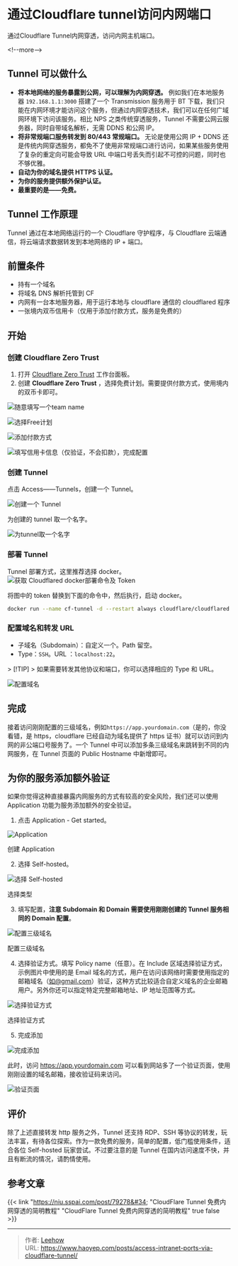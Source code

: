 # 通过Cloudflare tunnel访问内网端口


通过Cloudflare Tunnel内网穿透，访问内网主机端口。

&lt;!--more--&gt;

## Tunnel 可以做什么

- **将本地网络的服务暴露到公网，可以理解为内网穿透。** 例如我们在本地服务器 `192.168.1.1:3000` 搭建了一个 Transmission 服务用于 BT 下载，我们只能在内网环境才能访问这个服务，但通过内网穿透技术，我们可以在任何广域网环境下访问该服务。相比 NPS 之类传统穿透服务，Tunnel 不需要公网云服务器，同时自带域名解析，无需 DDNS 和公网 IP。
- **将非常规端口服务转发到 80/443 常规端口。** 无论是使用公网 IP &#43; DDNS 还是传统内网穿透服务，都免不了使用非常规端口进行访问，如果某些服务使用了复杂的重定向可能会导致 URL 中端口号丢失而引起不可控的问题，同时也不够优雅。
- **自动为你的域名提供 HTTPS 认证。**
- **为你的服务提供额外保护认证。**
- **最重要的是——免费。**

## Tunnel 工作原理

Tunnel 通过在本地网络运行的一个 Cloudflare 守护程序，与 Cloudflare 云端通信，将云端请求数据转发到本地网络的 IP &#43; 端口。

## 前置条件

- 持有一个域名
- 将域名 DNS 解析托管到 CF
- 内网有一台本地服务器，用于运行本地与 cloudflare 通信的 cloudflared 程序
- 一张境内双币信用卡（仅用于添加付款方式，服务是免费的）

## 开始
### 创建 **Cloudflare Zero Trust**
1. 打开 [Cloudflare Zero Trust](https://one.dash.cloudflare.com/) 工作台面板。
2. 创建 **Cloudflare Zero Trust** ，选择免费计划。需要提供付款方式，使用境内的双币卡即可。

![随意填写一个team name](https://cdn.haoyep.com/gh/leegical/Blog_img/cdnimg/202401122355958.png)

![选择Free计划](https://cdn.haoyep.com/gh/leegical/Blog_img/cdnimg/202401122355959.png)

![添加付款方式](https://cdn.haoyep.com/gh/leegical/Blog_img/cdnimg/202401122355960.png)

![填写信用卡信息（仅验证，不会扣款），完成配置](https://cdn.haoyep.com/gh/leegical/Blog_img/cdnimg/202401122355961.png)

### 创建 Tunnel
点击 Access——Tunnels，创建一个 Tunnel。

![创建一个 Tunnel](https://cdn.haoyep.com/gh/leegical/Blog_img/cdnimg/202401122351924.png)

为创建的 tunnel 取一个名字。

![为tunnel取一个名字](https://cdn.haoyep.com/gh/leegical/Blog_img/cdnimg/202401130000169.png)

### 部署 Tunnel
Tunnel 部署方式，这里推荐选择 docker。
![获取 Cloudflared docker部署命令及 Token](https://cdn.haoyep.com/gh/leegical/Blog_img/cdnimg/202401130002128.png)

将图中的 token 替换到下面的命令中，然后执行，启动 docker。
```bash
docker run --name cf-tunnel -d --restart always cloudflare/cloudflared:latest tunnel --no-autoupdate run --token &lt;YourToken&gt;
```

### 配置域名和转发 URL
- 子域名（Subdomain）：自定义一个。Path 留空。
- Type：`SSH`。URL ：`localhost:22`。

&gt; [!TIP]
&gt; 如果需要转发其他协议和端口，你可以选择相应的 Type 和 URL。

![配置域名](https://cdn.haoyep.com/gh/leegical/Blog_img/cdnimg/202401130019856.png)

## 完成

接着访问刚刚配置的三级域名，例如`https://app.yourdomain.com`（是的，你没看错，是 https，cloudflare 已经自动为域名提供了 https 证书）就可以访问到内网的非公端口号服务了。一个 Tunnel 中可以添加多条三级域名来跳转到不同的内网服务，在 Tunnel 页面的 Public Hostname 中新增即可。

## 为你的服务添加额外验证

如果你觉得这种直接暴露内网服务的方式有较高的安全风险，我们还可以使用 Application 功能为服务添加额外的安全验证。

1. 点击 Application - Get started。

![Application](https://cdn.haoyep.com/gh/leegical/Blog_img/cdnimg/202405141511385.png)

创建 Application

2. 选择 Self-hosted。

![选择 Self-hosted](https://cdn.haoyep.com/gh/leegical/Blog_img/cdnimg/202405141512523.png)

选择类型

3. 填写配置，**注意 Subdomain 和 Domain 需要使用刚刚创建的 Tunnel 服务相同的 Domain 配置**。

![配置三级域名](https://cdn.haoyep.com/gh/leegical/Blog_img/cdnimg/202405141513455.png)

配置三级域名

4. 选择验证方式。填写 Policy name（任意）。在 Include 区域选择验证方式，示例图片中使用的是 Email 域名的方式，用户在访问该网络时需要使用指定的邮箱域名（如@gmail.com）验证，这种方式比较适合自定义域名的企业邮箱用户。另外你还可以指定特定完整邮箱地址、IP 地址范围等方式。

![选择验证方式](https://cdn.haoyep.com/gh/leegical/Blog_img/cdnimg/202405141513592.png)

选择验证方式

5. 完成添加

![完成添加](https://cdn.haoyep.com/gh/leegical/Blog_img/cdnimg/202405141514826.png)

此时，访问 https://app.yourdomain.com 可以看到网站多了一个验证页面，使用刚刚设置的域名邮箱，接收验证码来访问。

![验证页面](https://cdn.haoyep.com/gh/leegical/Blog_img/cdnimg/202405141514928.png)

## 评价

除了上述直接转发 http 服务之外，Tunnel 还支持 RDP、SSH 等协议的转发，玩法丰富，有待各位探索。作为一款免费的服务，简单的配置，低门槛使用条件，适合各位 Self-hosted 玩家尝试。不过要注意的是 Tunnel 在国内访问速度不快，并且有断流的情况，请酌情使用。

## 参考文章

{{&lt; link &#34;https://niu.sspai.com/post/79278&#34; &#34;CloudFlare Tunnel 免费内网穿透的简明教程&#34; &#34;CloudFlare Tunnel 免费内网穿透的简明教程&#34; true false &gt;}}

---

> 作者: [Leehow](https://www.haoyep.com/)  
> URL: https://www.haoyep.com/posts/access-intranet-ports-via-cloudflare-tunnel/  

